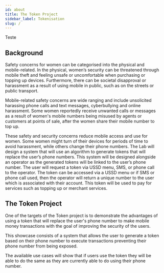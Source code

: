 ```yaml
---
id: about
title: The Token Project
sidebar_label: Tokenisation
slug: /
---
```


Teste

## Background

Safety concerns for women can be categorised into the physical and mobile-related. In the physical, women’s security can be threatened through mobile theft and feeling unsafe or uncomfortable when purchasing or topping up devices. Furthermore, there can be societal disapproval or harassment as a result of using mobile in public, such as on the streets or public transport.

Mobile-related safety concerns are wide ranging and include unsolicited harassing phone calls and text messages, cyberbullying and online harassment. Some women reportedly receive unwanted calls or messages as a result of women's mobile numbers being misused by agents or customers at points of sale, after the women share their mobile number to top up.

These safety and security concerns reduce mobile access and use for women. Some women might turn of their devices for periods of time to avoid harassment, while others change their phone numbers. The Lab will design a system that will use an algorithm to generate tokens that will replace the user’s phone numbers. This system will be designed alongside an operator as the generated tokens will be linked to the user’s phone number. The user will request a token via USSD menu, SMS, or phone call to the operator. The token can be accessed via a USSD menu or if SMS or phone call used, then the operator will return a unique number to the user which is associated with their account. This token will be used to pay for services such as topping up or merchant services.


## The Token Project

One of the targets of the Token project is to demonstrate the advantages of using a token that will replace the user's phone number to make mobile money transactions with the goal of improving the security of the users.

This showcase consists of a system that allows the user to generate a token based on their phone number to execute transactions preventing their phone number from being exposed.

The available use cases will show that if users use the token they will be able to do the same as they are currently able to do using their phone number.
